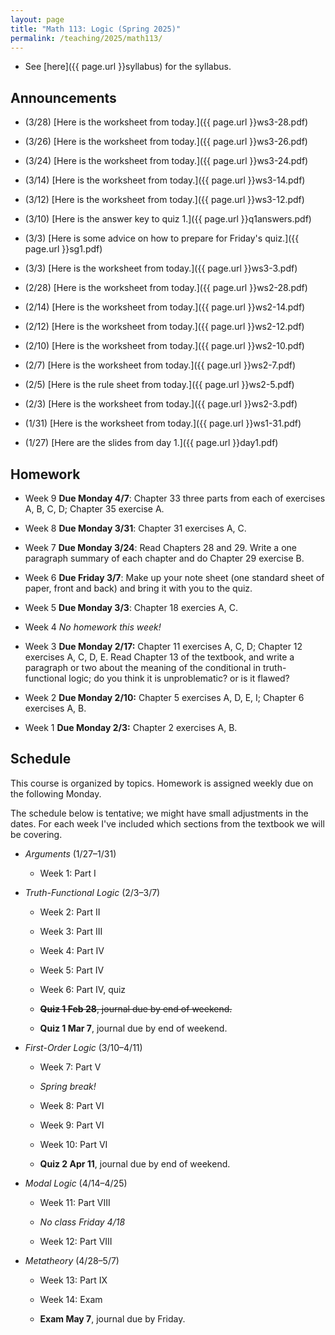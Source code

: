 ```yaml
---
layout: page
title: "Math 113: Logic (Spring 2025)"
permalink: /teaching/2025/math113/
---
```


* See [here]({{ page.url }}syllabus) for the syllabus.


Announcements
-------------

* (3/28) [Here is the worksheet from today.]({{ page.url }}ws3-28.pdf)

* (3/26) [Here is the worksheet from today.]({{ page.url }}ws3-26.pdf)

* (3/24) [Here is the worksheet from today.]({{ page.url }}ws3-24.pdf)

* (3/14) [Here is the worksheet from today.]({{ page.url }}ws3-14.pdf)

* (3/12) [Here is the worksheet from today.]({{ page.url }}ws3-12.pdf)

* (3/10) [Here is the answer key to quiz 1.]({{ page.url }}q1answers.pdf)

* (3/3) [Here is some advice on how to prepare for Friday's quiz.]({{ page.url }}sg1.pdf)

* (3/3) [Here is the worksheet from today.]({{ page.url }}ws3-3.pdf)

* (2/28) [Here is the worksheet from today.]({{ page.url }}ws2-28.pdf)

* (2/14) [Here is the worksheet from today.]({{ page.url }}ws2-14.pdf)

* (2/12) [Here is the worksheet from today.]({{ page.url }}ws2-12.pdf)

* (2/10) [Here is the worksheet from today.]({{ page.url }}ws2-10.pdf)

* (2/7) [Here is the worksheet from today.]({{ page.url }}ws2-7.pdf)

* (2/5) [Here is the rule sheet from today.]({{ page.url }}ws2-5.pdf)

* (2/3) [Here is the worksheet from today.]({{ page.url }}ws2-3.pdf) 

* (1/31) [Here is the worksheet from today.]({{ page.url }}ws1-31.pdf)

* (1/27) [Here are the slides from day 1.]({{ page.url }}day1.pdf)

Homework
--------

* Week 9 **Due Monday 4/7**: Chapter 33 three parts from each of exercises A, B, C, D; Chapter 35 exercise A.

* Week 8 **Due Monday 3/31**: Chapter 31 exercises A, C.

* Week 7 **Due Monday 3/24**: Read Chapters 28 and 29. Write a one paragraph summary of each chapter and do Chapter 29 exercise B.

* Week 6 **Due Friday 3/7**: Make up your note sheet (one standard sheet of paper, front and back) and bring it with you to the quiz.

* Week 5 **Due Monday 3/3**: Chapter 18 exercies A, C.

* Week 4 *No homework this week!*

* Week 3 **Due Monday 2/17:** Chapter 11 exercises A, C, D; Chapter 12 exercises A, C, D, E. Read Chapter 13 of the textbook, and write a paragraph or two about the meaning of the conditional in truth-functional logic; do you think it is unproblematic? or is it flawed?

* Week 2 **Due Monday 2/10:** Chapter 5 exercises A, D, E, I; Chapter 6 exercises A, B.

* Week 1 **Due Monday 2/3:** Chapter 2 exercises A, B.

Schedule
--------

This course is organized by topics. Homework is assigned weekly due on the following Monday.

The schedule below is tentative; we might have small adjustments in the dates. For each week I've included which sections from the textbook we will be covering.

* *Arguments* (1/27–1/31)

    * Week 1: Part I

* *Truth-Functional Logic* (2/3–3/7)
	
    * Week 2: Part II
	
    * Week 3: Part III
	
    * Week 4: Part IV
	
    * Week 5: Part IV

    * Week 6: Part IV, quiz

    * ~~**Quiz 1 Feb 28**, journal due by end of weekend.~~

    * **Quiz 1 Mar 7**, journal due by end of weekend.
	
* *First-Order Logic* (3/10–4/11)

    * Week 7: Part V
	
    * *Spring break!*
	
    * Week 8: Part VI
	
    * Week 9: Part VI
	
    * Week 10: Part VI

    * **Quiz 2 Apr 11**, journal due by end of weekend.
	
* *Modal Logic* (4/14–4/25)

    * Week 11: Part VIII

    * *No class Friday 4/18*

    * Week 12: Part VIII
	
* *Metatheory* (4/28–5/7)

    * Week 13: Part IX
	
    * Week 14: Exam

    * **Exam May 7**, journal due by Friday.
	
